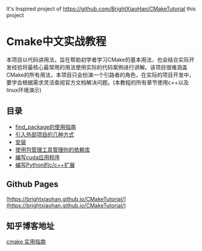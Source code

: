 It's Inspired project of https://github.com/BrightXiaoHan/CMakeTutorial this project

# Cmake中文实战教程

本项目以代码讲用法，旨在帮助初学者学习CMake的基本用法，也会结合实际开发经验将最核心最常用的用法使用实际的代码案例进行讲解。该项目很难涵盖CMake的所有用法，本项目只会扮演一个引路者的角色，在实际的项目开发中，要学会根据需求灵活查阅官方文档解决问题。(本教程的所有章节使用c++以及linux环境演示)

## 目录

- [find_package的使用指南](FindPackage/README.md)
- [引入外部项目的几种方式](ImportExternalProject/README.md)
- [安装](Installation/README.md)
- [使用包管理工具管理你的依赖库](PackageManage/README.md)
- [编写cuda应用程序](CUDA/README.md)
- [编写Python的c/c++扩展](PythonExtention/README.md)

## Github Pages

[https://brightxiaohan.github.io/CMakeTutorial/](https://brightxiaohan.github.io/CMakeTutorial/)

## 知乎博客地址

[cmake 实用指南](https://zhuanlan.zhihu.com/c_200294809)

